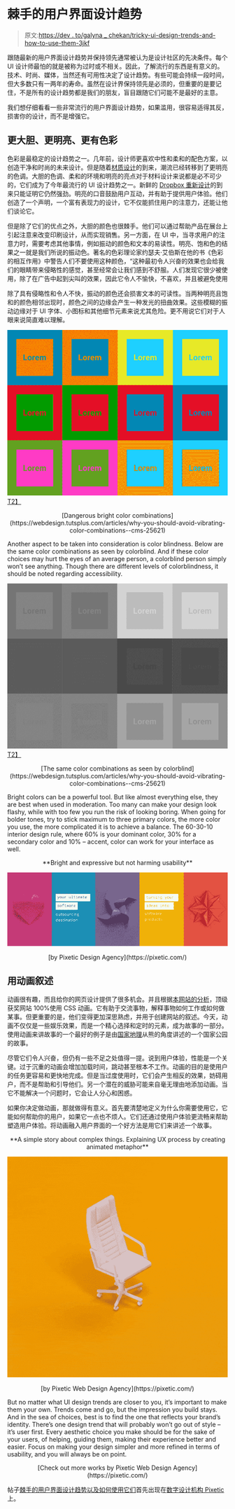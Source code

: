 # 棘手的用户界面设计趋势

> 原文:[https://dev . to/galyna _ chekan/tricky-ui-design-trends-and-how-to-use-them-3jkf](https://dev.to/galyna_chekan/tricky-ui-design-trends-and-how-to-use-them-3jkf)

跟随最新的用户界面设计趋势并保持领先通常被认为是设计社区的先决条件。每个 UI 设计师最怕的就是被称为过时或不相关。因此，了解流行的东西是有意义的。技术、时尚、媒体，当然还有可用性决定了设计趋势。有些可能会持续一段时间，但大多数只有一两年的寿命。虽然在设计界保持领先是必须的，但重要的是要记住，不是所有的设计趋势都是我们的朋友，盲目跟随它们可能不是最好的主意。

我们想仔细看看一些非常流行的用户界面设计趋势，如果滥用，很容易适得其反，损害你的设计，而不是增强它。

## 更大胆、更明亮、更有色彩

色彩是最稳定的设计趋势之一。几年前，设计师更喜欢中性和柔和的配色方案，以创造干净和时尚的未来设计。但是随着[材质设计](https://material.io/)的到来，潮流已经转移到了更明亮的色调。大胆的色调、柔和的环境和明亮的亮点对于材料设计来说都是必不可少的，它们成为了今年最流行的 UI 设计趋势之一。新鲜的 [Dropbox 重新设计](https://dropbox.design/)的到来只能证明它仍然强劲。明亮的口音鼓励用户互动，并有助于提供用户体验。他们创造了一个声明，一个富有表现力的设计，它不仅能抓住用户的注意力，还能让他们谈论它。

但是除了它们的优点之外，大胆的颜色也很棘手。他们可以通过帮助产品在展台上引起注意来改变印刷设计，从而实现销售。另一方面，在 UI 中，当寻求用户的注意力时，需要考虑其他事情，例如振动的颜色和文本的易读性。明亮、饱和色的结果之一就是我们所说的振动色。著名的色彩理论家约瑟夫·艾伯斯在他的书《色彩的相互作用》中警告人们不要使用这种颜色，“这种最初令人兴奋的效果也会给我们的眼睛带来侵略性的感觉，甚至经常会让我们感到不舒服。人们发现它很少被使用，除了在广告中起到尖叫的效果，因此它令人不愉快，不喜欢，并且被避免使用

除了具有侵略性和令人不快，振动的颜色还会损害文本的可读性。当两种明亮且饱和的颜色相邻出现时，颜色之间的边缘会产生一种发光的扭曲效果。这些模糊的振动边缘对于 UI 字体、小图标和其他细节元素来说尤其危险。更不用说它们对于人眼来说简直难以理解。

[![design trends](img/3da01ef99a23daa28e600f8b99ed98f8.png "design trends")T2】](https://res.cloudinary.com/practicaldev/image/fetch/s--HCgsHr30--/c_limit%2Cf_auto%2Cfl_progressive%2Cq_auto%2Cw_880/https://blog.pixetic.com/wp-content/uploads/2018/04/vibrating-colors.png)

<center>[Dangerous bright color combinations](https://webdesign.tutsplus.com/articles/why-you-should-avoid-vibrating-color-combinations--cms-25621)</center>

Another aspect to be taken into consideration is color blindness. Below are the same color combinations as seen by colorblind. And if these color choices may hurt the eyes of an average person, a colorblind person simply won’t see anything. Though there are different levels of colorblindness, it should be noted regarding accessibility.

[![UI design trends](img/c61069cd48058081ae22fa5f9e7d4edb.png "design trends")T2】](https://res.cloudinary.com/practicaldev/image/fetch/s--Wg3hraOF--/c_limit%2Cf_auto%2Cfl_progressive%2Cq_auto%2Cw_880/https://blog.pixetic.com/wp-content/uploads/2018/04/color-blindness.png)

<center>[The same color combinations as seen by colorblind](https://webdesign.tutsplus.com/articles/why-you-should-avoid-vibrating-color-combinations--cms-25621)</center>

Bright colors can be a powerful tool. But like almost everything else, they are best when used in moderation. Too many can make your design look flashy, while with too few you run the risk of looking boring. When going for bolder tones, try to stick maximum to three primary colors, the more color you use, the more complicated it is to achieve a balance. The 60-30-10 interior design rule, where 60% is your dominant color, 30% for a secondary color and 10% – accent, color can work for your interface as well.

<center>**Bright and expressive but not harming usability**</center>

![design trends](img/134dd4fdd341b3790027216a4ba9a7f9.png "design trends")

<center>[by Pixetic Design Agency](https://pixetic.com/)</center>

## 用动画叙述

动画很有趣，而且给你的网页设计提供了很多机会。并且根据[本网站的分析](https://ihatetomatoes.net/web-animation-trends/)，顶级获奖网站 100%使用 CSS 动画。它有助于交流事物，解释事物如何工作或如何做某事。但更重要的是，他们变得更加深思熟虑，并用于创建网站的叙述。今天，动画不仅仅是一些娱乐效果，而是一个精心选择和定时的元素，成为故事的一部分。使用动画来讲故事的一个最好的例子是由[国家地理](https://www.nationalgeographic.com/magazine/2016/05/yellowstone-national-parks-bears-video/)从熊的角度讲述的一个国家公园的故事。

尽管它们令人兴奋，但仍有一些不足之处值得一提。说到用户体验，性能是一个关键。过于沉重的动画会增加加载时间，跳动甚至根本不工作。动画的目的是使用户的任务更容易和更快地完成。但是当过度使用时，它们会产生相反的效果，妨碍用户，而不是帮助和引导他们。另一个潜在的威胁可能来自毫无理由地添加动画。当它不能解决一个问题时，它会让人分心和困惑。

如果你决定做动画，那就做得有意义。首先要清楚地定义为什么你需要使用它，它能如何帮助你的用户，如果它一点也不烦人。它们还通过使用户体验更流畅来帮助塑造用户体验。将动画融入用户界面的一个好方法是用它们来讲述一个故事。

<center>**A simple story about complex things. Explaining UX process by creating animated metaphor**</center>

![design trends](img/7751c11f7b730cc4d25ab31595bd88eb.png)

<center>[by Pixetic Web Design Agency](https://pixetic.com/)</center>

But no matter what UI design trends are closer to you, it’s important to make them your own. Trends come and go, but the impression you build stays. And in the sea of choices, best is to find the one that reflects your brand’s identity. There’s one design trend that will probably won’t go out of style – it’s user first. Every aesthetic choice you make should be for the sake of your users, of helping, guiding them, making their experience better and easier. Focus on making your design simpler and more refined in terms of usability, and you will always be on point.

<center>[Check out more works by Pixetic Web Design Agency](https://pixetic.com/)</center>

帖子[棘手的用户界面设计趋势以及如何使用它们](https://blog.pixetic.com/tricky-design-trends/)首先出现在[数字设计机构 Pixetic](https://pixetic.com/) 上。